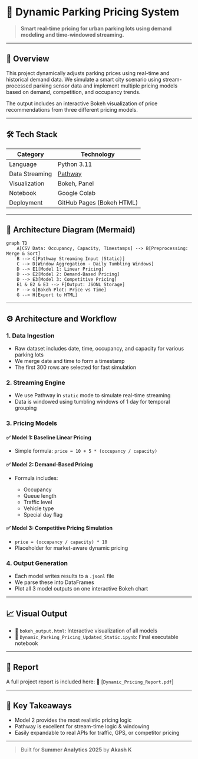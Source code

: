 # 🚗 Dynamic Parking Pricing System

> **Smart real-time pricing for urban parking lots using demand modeling and time-windowed streaming.**

---

## 🧩 Overview

This project dynamically adjusts parking prices using real-time and historical demand data. We simulate a smart city scenario using stream-processed parking sensor data and implement multiple pricing models based on demand, competition, and occupancy trends.

The output includes an interactive Bokeh visualization of price recommendations from three different pricing models.

---

## 🛠️ Tech Stack

| Category       | Technology                     |
| -------------- | ------------------------------ |
| Language       | Python 3.11                    |
| Data Streaming | [Pathway](https://pathway.com) |
| Visualization  | Bokeh, Panel                   |
| Notebook       | Google Colab                   |
| Deployment     | GitHub Pages (Bokeh HTML)      |

---

## 📐 Architecture Diagram (Mermaid)

```mermaid
graph TD
    A[CSV Data: Occupancy, Capacity, Timestamps] --> B[Preprocessing: Merge & Sort]
    B --> C[Pathway Streaming Input (Static)]
    C --> D[Window Aggregation - Daily Tumbling Windows]
    D --> E1[Model 1: Linear Pricing]
    D --> E2[Model 2: Demand-Based Pricing]
    D --> E3[Model 3: Competitive Pricing]
    E1 & E2 & E3 --> F[Output: JSONL Storage]
    F --> G[Bokeh Plot: Price vs Time]
    G --> H[Export to HTML]
```

---

## ⚙️ Architecture and Workflow

### 1. **Data Ingestion**

* Raw dataset includes date, time, occupancy, and capacity for various parking lots
* We merge date and time to form a timestamp
* The first 300 rows are selected for fast simulation

### 2. **Streaming Engine**

* We use Pathway in `static` mode to simulate real-time streaming
* Data is windowed using tumbling windows of 1 day for temporal grouping

### 3. **Pricing Models**

#### ✅ Model 1: Baseline Linear Pricing

* Simple formula: `price = 10 + 5 * (occupancy / capacity)`

#### ✅ Model 2: Demand-Based Pricing

* Formula includes:

  * Occupancy
  * Queue length
  * Traffic level
  * Vehicle type
  * Special day flag

#### ✅ Model 3: Competitive Pricing Simulation

* `price = (occupancy / capacity) * 10`
* Placeholder for market-aware dynamic pricing

### 4. **Output Generation**

* Each model writes results to a `.jsonl` file
* We parse these into DataFrames
* Plot all 3 model outputs on one interactive Bokeh chart

---

## 📈 Visual Output

* 📁 `bokeh_output.html`: Interactive visualization of all models
* 📓 `Dynamic_Parking_Pricing_Updated_Static.ipynb`: Final executable notebook

---

## 📄  Report

A full project report is included here:
📄 [`Dynamic_Pricing_Report.pdf`]

---

## 🧠 Key Takeaways

* Model 2 provides the most realistic pricing logic
* Pathway is excellent for stream-time logic & windowing
* Easily expandable to real APIs for traffic, GPS, or competitor pricing

---

> Built for **Summer Analytics 2025** by **Akash K**
